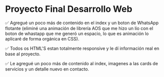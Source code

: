 # Proyecto Final Desarrollo Web


✅ Agregué un poco más de contenido en el index y un boton de WhatsApp flotante (eliminé una animación de librería AOS que me hizo un lío con el boton de whastapp que me generó un espacio, lo que es animación lo aplicaré de forma orgánica en CSS).

✅ Todos os HTML'S estan totalmente responsive y le dí información real en base al proyecto.

✅ Le agregué un poco más de contenido al index, imagenes a las cards de servicios y un detalle nuevo en contacto.
